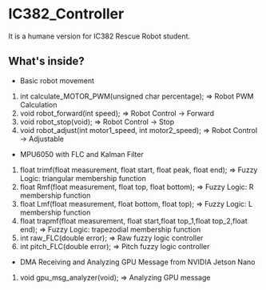 # IC382_Controller
It is a humane version for IC382 Rescue Robot student.

## What's inside?
* Basic robot movement
1. int calculate_MOTOR_PWM(unsigned char percentage); => Robot PWM Calculation
2. void robot_forward(int speed); => Robot Control -> Forward
3. void robot_stop(void); => Robot Control -> Stop
4. void robot_adjust(int motor1_speed, int motor2_speed); => Robot Control -> Adjustable
* MPU6050 with FLC and Kalman Filter
1. float trimf(float measurement, float start, float peak, float end); => Fuzzy Logic: triangular membership function
2. float Rmf(float measurement, float top, float bottom); => Fuzzy Logic: R membership function
3. float Lmf(float measurement, float bottom, float top); => Fuzzy Logic: L membership function
4. float trapmf(float measurement, float start,float top_1,float top_2,float end); => Fuzzy Logic: trapezodial membership function
5. int raw_FLC(double error); => Raw fuzzy logic controller
6. int pitch_FLC(double error); => Pitch fuzzy logic controller
* DMA Receiving and Analyzing GPU Message from NVIDIA Jetson Nano
1. void gpu_msg_analyzer(void);  => Analyzing GPU message

